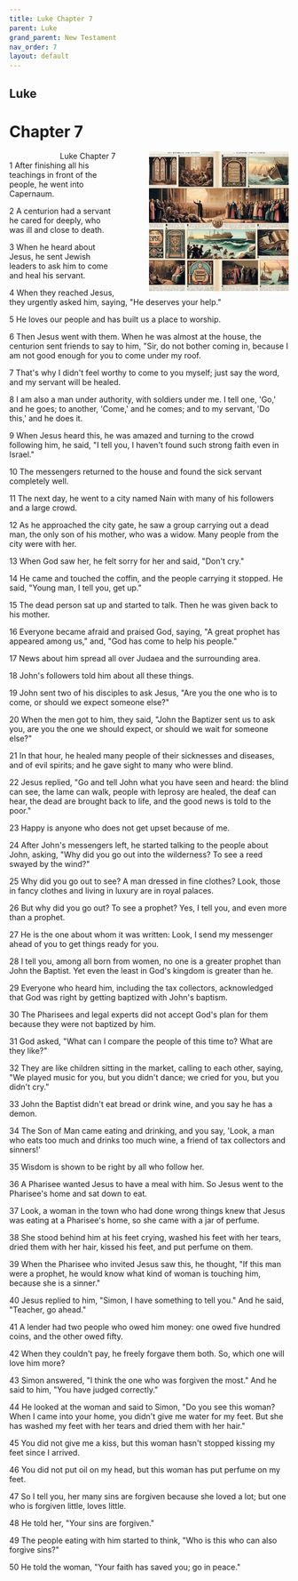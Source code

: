 ```yaml
---
title: Luke Chapter 7
parent: Luke
grand_parent: New Testament
nav_order: 7
layout: default
---
```


## Luke

# Chapter 7

<div style="clear: both; text-align: right;">
    <img src="/assets/Image/Luke/500/7.jpg" alt="Luke Chapter 7" class="chapter-image" style="max-width: 50%; height: auto; float: right; margin: 0 0 10px 10px; padding-left: 10%;">
    <figcaption style="font-size: 14px;">Luke Chapter 7</figcaption>
</div>
1 After finishing all his teachings in front of the people, he went into Capernaum.

2 A centurion had a servant he cared for deeply, who was ill and close to death.

3 When he heard about Jesus, he sent Jewish leaders to ask him to come and heal his servant.

4 When they reached Jesus, they urgently asked him, saying, "He deserves your help."

5 He loves our people and has built us a place to worship.

6 Then Jesus went with them. When he was almost at the house, the centurion sent friends to say to him, "Sir, do not bother coming in, because I am not good enough for you to come under my roof.

7 That's why I didn't feel worthy to come to you myself; just say the word, and my servant will be healed.

8 I am also a man under authority, with soldiers under me. I tell one, 'Go,' and he goes; to another, 'Come,' and he comes; and to my servant, 'Do this,' and he does it.

9 When Jesus heard this, he was amazed and turning to the crowd following him, he said, "I tell you, I haven't found such strong faith even in Israel."

10 The messengers returned to the house and found the sick servant completely well.

11 The next day, he went to a city named Nain with many of his followers and a large crowd.

12 As he approached the city gate, he saw a group carrying out a dead man, the only son of his mother, who was a widow. Many people from the city were with her.

13 When God saw her, he felt sorry for her and said, "Don't cry."

14 He came and touched the coffin, and the people carrying it stopped. He said, "Young man, I tell you, get up."

15 The dead person sat up and started to talk. Then he was given back to his mother.

16 Everyone became afraid and praised God, saying, "A great prophet has appeared among us," and, "God has come to help his people."

17 News about him spread all over Judaea and the surrounding area.

18 John's followers told him about all these things.

19 John sent two of his disciples to ask Jesus, "Are you the one who is to come, or should we expect someone else?"

20 When the men got to him, they said, "John the Baptizer sent us to ask you, are you the one we should expect, or should we wait for someone else?"

21 In that hour, he healed many people of their sicknesses and diseases, and of evil spirits; and he gave sight to many who were blind.

22 Jesus replied, "Go and tell John what you have seen and heard: the blind can see, the lame can walk, people with leprosy are healed, the deaf can hear, the dead are brought back to life, and the good news is told to the poor."

23 Happy is anyone who does not get upset because of me.

24 After John's messengers left, he started talking to the people about John, asking, "Why did you go out into the wilderness? To see a reed swayed by the wind?"

25 Why did you go out to see? A man dressed in fine clothes? Look, those in fancy clothes and living in luxury are in royal palaces.

26 But why did you go out? To see a prophet? Yes, I tell you, and even more than a prophet.

27 He is the one about whom it was written: Look, I send my messenger ahead of you to get things ready for you.

28 I tell you, among all born from women, no one is a greater prophet than John the Baptist. Yet even the least in God's kingdom is greater than he.

29 Everyone who heard him, including the tax collectors, acknowledged that God was right by getting baptized with John's baptism.

30 The Pharisees and legal experts did not accept God's plan for them because they were not baptized by him.

31 God asked, "What can I compare the people of this time to? What are they like?"

32 They are like children sitting in the market, calling to each other, saying, "We played music for you, but you didn't dance; we cried for you, but you didn't cry."

33 John the Baptist didn't eat bread or drink wine, and you say he has a demon.

34 The Son of Man came eating and drinking, and you say, 'Look, a man who eats too much and drinks too much wine, a friend of tax collectors and sinners!'

35 Wisdom is shown to be right by all who follow her.

36 A Pharisee wanted Jesus to have a meal with him. So Jesus went to the Pharisee's home and sat down to eat.

37 Look, a woman in the town who had done wrong things knew that Jesus was eating at a Pharisee's home, so she came with a jar of perfume.

38 She stood behind him at his feet crying, washed his feet with her tears, dried them with her hair, kissed his feet, and put perfume on them.

39 When the Pharisee who invited Jesus saw this, he thought, "If this man were a prophet, he would know what kind of woman is touching him, because she is a sinner."

40 Jesus replied to him, "Simon, I have something to tell you." And he said, "Teacher, go ahead."

41 A lender had two people who owed him money: one owed five hundred coins, and the other owed fifty.

42 When they couldn't pay, he freely forgave them both. So, which one will love him more?

43 Simon answered, "I think the one who was forgiven the most." And he said to him, "You have judged correctly."

44 He looked at the woman and said to Simon, "Do you see this woman? When I came into your home, you didn't give me water for my feet. But she has washed my feet with her tears and dried them with her hair."

45 You did not give me a kiss, but this woman hasn't stopped kissing my feet since I arrived.

46 You did not put oil on my head, but this woman has put perfume on my feet.

47 So I tell you, her many sins are forgiven because she loved a lot; but one who is forgiven little, loves little.

48 He told her, "Your sins are forgiven."

49 The people eating with him started to think, "Who is this who can also forgive sins?"

50 He told the woman, "Your faith has saved you; go in peace."


